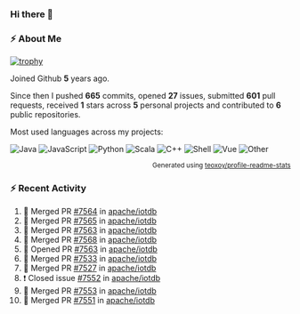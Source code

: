 ### Hi there 👋

### :zap: About Me

[![trophy](https://github-profile-trophy.vercel.app/?username=HTHou&theme=onedark)](https://github.com/ryo-ma/github-profile-trophy)
   
Joined Github **5** years ago.

Since then I pushed **665** commits, opened **27** issues, submitted **601** pull requests, received **1** stars across **5** personal projects and contributed to **6** public repositories.

Most used languages across my projects:

![Java](https://img.shields.io/static/v1?style=flat-square&label=%E2%A0%80&color=555&labelColor=%23b07219&message=Java%EF%B8%B194.4%25)
![JavaScript](https://img.shields.io/static/v1?style=flat-square&label=%E2%A0%80&color=555&labelColor=%23f1e05a&message=JavaScript%EF%B8%B11.4%25)
![Python](https://img.shields.io/static/v1?style=flat-square&label=%E2%A0%80&color=555&labelColor=%233572A5&message=Python%EF%B8%B10.7%25)
![Scala](https://img.shields.io/static/v1?style=flat-square&label=%E2%A0%80&color=555&labelColor=%23c22d40&message=Scala%EF%B8%B10.6%25)
![C++](https://img.shields.io/static/v1?style=flat-square&label=%E2%A0%80&color=555&labelColor=%23f34b7d&message=C%2B%2B%EF%B8%B10.6%25)
![Shell](https://img.shields.io/static/v1?style=flat-square&label=%E2%A0%80&color=555&labelColor=%2389e051&message=Shell%EF%B8%B10.4%25)
![Vue](https://img.shields.io/static/v1?style=flat-square&label=%E2%A0%80&color=555&labelColor=%2341b883&message=Vue%EF%B8%B10.3%25)
![Other](https://img.shields.io/static/v1?style=flat-square&label=%E2%A0%80&color=555&labelColor=%23ededed&message=Other%EF%B8%B11.2%25)

<p align="right"><sub>Generated using <a href="https://github.com/marketplace/actions/profile-readme-stats">teoxoy/profile-readme-stats</a></sub></p>


<!--![](https://github.com/HTHou/HTHou/blob/output/github-contribution-grid-snake.svg)-->

<!--![Haonan Hou's github stats](https://github-readme-stats.vercel.app/api?username=HTHou&count_private=true&show_icons=true&theme=onedark)-->

<!--![Haonan Hou's wakatime stats](https://github-readme-stats.vercel.app/api/wakatime?username=HTHou&layout=compact&theme=onedark)-->

<!--![Top Langs](https://github-readme-stats.vercel.app/api/top-langs/?username=HTHou&theme=onedark&layout=compact)-->

### :zap: Recent Activity
<!--START_SECTION:activity-->
1. 🎉 Merged PR [#7564](https://github.com/apache/iotdb/pull/7564) in [apache/iotdb](https://github.com/apache/iotdb)
2. 🎉 Merged PR [#7565](https://github.com/apache/iotdb/pull/7565) in [apache/iotdb](https://github.com/apache/iotdb)
3. 🎉 Merged PR [#7563](https://github.com/apache/iotdb/pull/7563) in [apache/iotdb](https://github.com/apache/iotdb)
4. 🎉 Merged PR [#7568](https://github.com/apache/iotdb/pull/7568) in [apache/iotdb](https://github.com/apache/iotdb)
5. 💪 Opened PR [#7563](https://github.com/apache/iotdb/pull/7563) in [apache/iotdb](https://github.com/apache/iotdb)
6. 🎉 Merged PR [#7533](https://github.com/apache/iotdb/pull/7533) in [apache/iotdb](https://github.com/apache/iotdb)
7. 🎉 Merged PR [#7527](https://github.com/apache/iotdb/pull/7527) in [apache/iotdb](https://github.com/apache/iotdb)
8. ❗️ Closed issue [#7552](https://github.com/apache/iotdb/issues/7552) in [apache/iotdb](https://github.com/apache/iotdb)
9. 🎉 Merged PR [#7553](https://github.com/apache/iotdb/pull/7553) in [apache/iotdb](https://github.com/apache/iotdb)
10. 🎉 Merged PR [#7551](https://github.com/apache/iotdb/pull/7551) in [apache/iotdb](https://github.com/apache/iotdb)
<!--END_SECTION:activity-->

<!--
**HTHou/HTHou** is a ✨ _special_ ✨ repository because its `README.md` (this file) appears on your GitHub profile.

Here are some ideas to get you started:

- 🔭 I’m currently working on ...
- 🌱 I’m currently learning ...
- 👯 I’m looking to collaborate on ...
- 🤔 I’m looking for help with ...
- 💬 Ask me about ...
- 📫 How to reach me: ...
- 😄 Pronouns: ...
- ⚡ Fun fact: ...
-->
